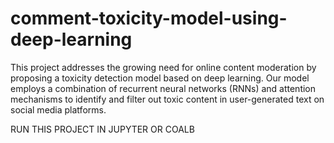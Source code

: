 # comment-toxicity-model-using-deep-learning
This project addresses the growing need for online content moderation by proposing a toxicity detection model based on deep learning. Our model employs a combination of recurrent neural networks (RNNs) and attention mechanisms to identify and filter out toxic content in user-generated text on social media platforms.

RUN THIS PROJECT IN JUPYTER OR COALB 
